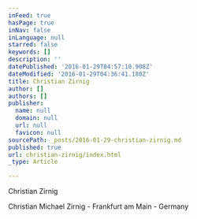 ```yaml
---
inFeed: true
hasPage: true
inNav: false
inLanguage: null
starred: false
keywords: []
description: ''
datePublished: '2016-01-29T04:57:10.908Z'
dateModified: '2016-01-29T04:36:41.180Z'
title: Christian Zirnig
author: []
authors: []
publisher:
  name: null
  domain: null
  url: null
  favicon: null
sourcePath: _posts/2016-01-29-christian-zirnig.md
published: true
url: christian-zirnig/index.html
_type: Article

---
```

Christian Zirnig

Christian Michael Zirnig - Frankfurt am Main - Germany